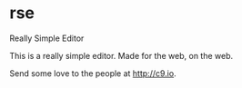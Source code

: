 rse
===

Really Simple Editor

This is a really simple editor. Made for the web, on the web.

Send some love to the people at http://c9.io.